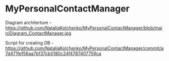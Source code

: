 # MyPersonalContactManager

Diagram architerture - https://github.com/NataliaKolchenko/MyPersonalContactManager/blob/main/Diagram_ContactManager.jpg

Script for creating DB - https://github.com/NataliaKolchenko/MyPersonalContactManager/commit/a7d471fef56aa7bf37cb0180c24f4787407759ca
